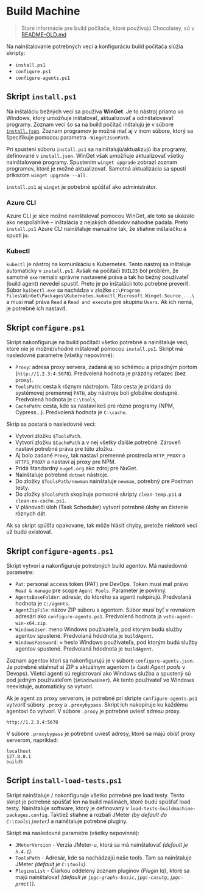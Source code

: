 # Build Machine

> Staré informácie pre build počítače, ktoré používajú Chocolatey, sú v [README-OLD.md](README-OLD.md)

Na nainštalovanie potrebných vecí a konfiguráciu build počítača slúžia skripty:

- `install.ps1`
- `configure.ps1`
- `configure-agents.ps1`

## Skript `install.ps1`

Na inštaláciu bežných vecí sa používa **WinGet**. Je to nástroj priamo vo Windows, ktorý umožňuje inštalovať, aktualizovať
a odinštalovávať programy. Zoznam vecí šo sa na build počítač inštalujú je v súbore [`install.json`](install.json).
Zoznam programov je možné mať aj v inom súbore, ktorý sa špecifikuje pomocou parametra `-WingetJsonPath`.

Pri spustení súboru `install.ps1` sa nainštalujú/aktualizujú iba programy, definované v `install.json`. WinGet však umožňuje
aktualizovať všetky nainštalované programy. Spustením `winget upgrade` zobrazí zoznam programov, ktoré je možné aktualizovať.
Samotná aktualizácia sa spustí príkazom `winget upgrade --all`.

`install.ps1` aj `winget` je potrebné spúšťať ako administrátor.

### Azure CLI

Azure CLI je síce možné nainštalovať pomocou WinGet, ale toto sa ukázalo ako nespoľahlivé – inštalácia z nejakých dôvodov
náhodne padala. Preto `install.ps1` Azure CLI nainštaluje manuálne tak, že stiahne inštalačku a spustí ju.

### Kubectl

`kubectl` je nástroj na komunikáciu s Kubernetes. Tento nástroj sa inštaluje automaticky v `install.ps1`. Avšak na
počítači `BUILD5` bol problém, že samotné `exe` nemalo správne nastavené práva a tak ho bežný používateľ (build agent)
nevedel spustiť. Preto je po inštalácii toto potrebné preveriť. Súbor `kuibectl.exe` sa nachádza v zložke
`c:\Program Files\WinGet\Packages\Kubernetes.kubectl_Microsoft.Winget.Source_...\` a musí mať práva `Read`
a `Read and execute` pre skupinu `Users`. Ak ich nemá, je potrebné ich nastaviť.

## Skript `configure.ps1`

Skript nakonfiguruje na build počítači všetko potrebné a nainštaluje veci, ktoré nie je možné/vhodné inštalovať pomocou
`install.ps1`. Skript má nasledovné parametre (všetky nepovinné):

- `Proxy`: adresa proxy servera, zadaná aj so schémou a prípadným portom (`http://1.2.3:4:5678`). Predvolená hodnota je prázdny reťazec (bez proxy).
- `ToolsPath`: cesta k rôznym nástrojom. Táto cesta je pridaná do systémovej premennej `PATH`, aby nástroje boli globálne dostupné. Predvolená hodnota je `C:\tools`,
- `CachePath`: cesta, kde sa nastaví keš pre rôzne programy (NPM, Cypress…). Predvolená hodnota je `C:\cache`.

Skrip sa postará o nasledovné veci:

- Vytvorí zložku `$ToolsPath`.
- Vytvorí zložku `$CachePath` a v nej všetky ďalšie potrebné. Zároveň nastaví potrebné práva pre túto zložku.
- Aj bolo zadané `Proxy`, tak nastaví premenné prostredia `HTTP_PROXY` a `HTTPS_PROXY` a nastaví aj proxy pre NPM.
- Pridá štandardný `nuget.org` ako zdroj pre NuGet.
- Nainštaluje potrebné `dotnet` nástroje.
- Do zložky `$ToolsPath/newman` nainštaluje `newman`, potrebný pre Postman testy.
- Do zložky `$ToolsPath` skopíruje pomocné skripty `clean-temp.ps1` a `clean-nx-cache.ps1`.
- V plánovači úloh (Task Scheduler) vytvorí potrebné úlohy an čistenie rôznych dát.

Ak sa skript spúšťa opakovane, tak môže hlásiť chyby, pretože niektoré veci už budú existovať.

## Skript `configure-agents.ps1`

Skript vytvorí a nakonfiguruje potrebných build agentov. Má nasledovné parametre:

- `Pat`: personal access token (PAT) pre DevOps. Token musí mať právo `Read & manage` pre scope `Agent Pools`. Parameter je povinný.
- `AgentsBaseFolder`: adresár, do ktorého sa agenti nakpírujú. Predvolaná hodnota je `C:/agents`.
- `AgentZipFile`: názov ZIP súboru s agentom. Súbor musí byť v rovnakom adresári ako `configure-agents.ps1`. Predvolená hodnota ja `vsts-agent-win-x64.zip`.
- `WindowsUser`: meno Windows používateľa, pod ktorým budú služby agentov spustené. Predvolaná hdodnota je `buildAgent`.
- `WindowsPassword`: = heslo Windows používateľa, pod ktorým budú služby agentov spustené. Predvolaná hdodnota je `buildAgent`.

Zoznam agentov ktorí sa nakonfigurujú je v súbore `configure-agents.json`. Je potrebné stiahnuť si ZIP s aktuálnym agentom
(v časti _Agent pools_ v Devops). Všetci agenti sú registrovaní ako Windows služba a spustený sú pod jedným používateľom
(`$WindowsUser`). Ak tento používateľ vo Windows neexistuje, automaticky sa vytvorí.

Ak je agent za proxy serverom, je potrebné pri skripte `configure-agents.ps1` vytvoriť súbory `.proxy` a `.proxybypass`.
Skript ich nakopíruje ku každému agentovi čo vytvorí. V súbore `.proxy` je potrebné uviesť adresu proxy.

``` text
http://1.2.3.4:5678
```

V súbore `.proxybypass` je potrebné uviesť adresy, ktoré sa majú obísť proxy serverom, napríklad:

``` text
localhost
127.0.0.1
build5
```

## Script `install-load-tests.ps1`

Skript nainštaluje / nakonfiguruje všetko potrebné pre load testy. Tento skript je potrebné spúšťať len na build mašinách,
ktoré budú spúšťať load testy. Nainštaluje software, ktorý je definovaný v `load-tests-buildmachine-packages.config`.
Taktiež stiahne a rozbalí JMeter _(by default do `C:\tools\jmeter`)_ a nainštaluje potrebné pluginy.

Skript má nasledovné parametre (všetky nepovinné):

- `JMeterVersion` - Verzia JMeter-u, ktorá sa má nainštalovať _(default je `5.4.1`)_.
- `ToolsPath` - Adresár, kde sa nachádzajú naše tools. Tam sa nainštaluje JMeter _(default je `C:\tools`)_.
- `PluginsList` - Čiarkou oddelený zoznam pluginov _(Plugin Id)_, ktoré sa majú nainštalovať _(default je `jpgc-graphs-basic,jpgc-casutg,jpgc-prmctl`)_.
